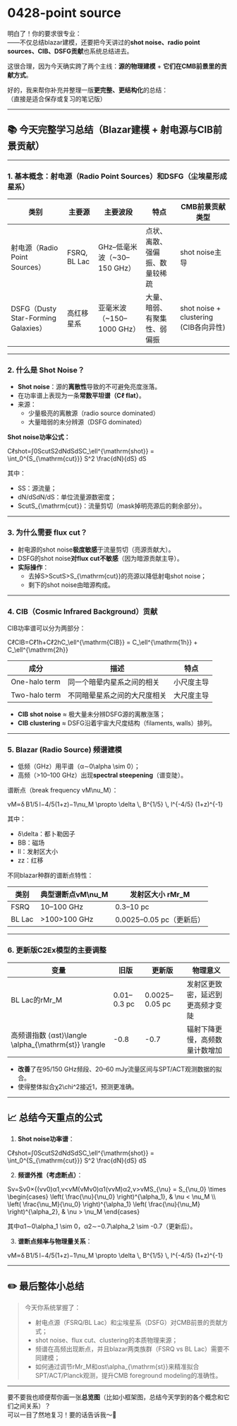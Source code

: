 # 0428-point source

明白了！你的要求很专业：\
——不仅总结blazar建模，还要把今天讲过的**shot noise、radio point sources、CIB、DSFG贡献**也系统总结进去。

这很合理，因为今天确实跨了两个主线：**源的物理建模** + **它们在CMB前景里的贡献方式**。

好的，我来帮你补充并整理一版**更完整、更结构化**的总结：\
（直接是适合保存或复习的笔记版）

***

## 📚 今天完整学习总结（Blazar建模 + 射电源与CIB前景贡献）

***

### 1. 基本概念：射电源（Radio Point Sources）和DSFG（尘埃星形成星系）

| 类别                                | 主要源          | 主要波段                   | 特点              | CMB前景贡献类型                         |
| --------------------------------- | ------------ | ---------------------- | --------------- | --------------------------------- |
| 射电源（Radio Point Sources）          | FSRQ, BL Lac | GHz–低毫米波（\~30–150 GHz） | 点状、离散、强偏振、数量较稀疏 | shot noise主导                      |
| DSFG（Dusty Star-Forming Galaxies） | 高红移星系        | 亚毫米波（\~150–1000 GHz）   | 大量、暗弱、有聚集性、弱偏振  | shot noise + clustering (CIB各向异性) |

***

### 2. 什么是 Shot Noise？

* **Shot noise**：源的**离散性**导致的不可避免亮度涨落。
* 在功率谱上表现为一条**常数平坦谱（Cℓ flat）**。
* 来源：
  * 少量极亮的离散源（radio source dominated）
  * 大量暗弱的未分辨源（DSFG dominated）

**Shot noise功率公式：**

Cℓshot=∫0ScutS2dNdSdSC\_\ell^{\mathrm{shot\}} = \int\_0^{S\_{\mathrm{cut\}}} S^2 \frac{dN}{dS} dS

其中：

* SS：源流量；
* dN/dSdN/dS：单位流量源数密度；
* ScutS\_{\mathrm{cut\}}：流量剪切（mask掉明亮源后的剩余部分）。

***

### 3. 为什么需要 flux cut？

* 射电源的shot noise**极度敏感**于流量剪切（亮源贡献大）。
* DSFG的shot noise**对flux cut不敏感**（因为暗源贡献主导）。
* **实际操作**：
  * 去掉S>ScutS>S\_{\mathrm{cut\}}的亮源以降低射电shot noise；
  * 剩下的shot noise由暗源构成。

***

### 4. CIB（Cosmic Infrared Background）贡献

CIB功率谱可以分为两部分：

CℓCIB=Cℓ1h+Cℓ2hC\_\ell^{\mathrm{CIB\}} = C\_\ell^{\mathrm{1h\}} + C\_\ell^{\mathrm{2h\}}

| 成分            | 描述             | 特点    |
| ------------- | -------------- | ----- |
| One-halo term | 同一个暗晕内星系之间的相关  | 小尺度主导 |
| Two-halo term | 不同暗晕星系之间的大尺度相关 | 大尺度主导 |

* **CIB shot noise** ≈ 极大量未分辨DSFG源的离散涨落；
* **CIB clustering** ≈ DSFG沿着宇宙大尺度结构（filaments, walls）排列。

***

### 5. Blazar (Radio Source) 频谱建模

* 低频（GHz）用平谱（α∼0\alpha \sim 0）；
* 高频（>10–100 GHz）出现**spectral steepening**（谱变陡）。

谱断点（break frequency νM\nu\_M）：

νM∝δ B1/5 l−4/5(1+z)−1\nu\_M \propto \delta \\, B^{1/5} \\, l^{-4/5} (1+z)^{-1}

其中：

* δ\delta：都卜勒因子
* BB：磁场
* ll：发射区大小
* zz：红移

不同blazar种群的谱断点特性：

| 类别     | 典型谱断点νM\nu\_M | 发射区大小 rMr\_M        |
| ------ | ------------- | ------------------- |
| FSRQ   | 10–100 GHz    | 0.3–10 pc           |
| BL Lac | >100>100 GHz  | 0.0025–0.05 pc（更新后） |

***

### 6. 更新版C2Ex模型的主要调整

| 变量                                                | 旧版          | 更新版            | 物理意义             |
| ------------------------------------------------- | ----------- | -------------- | ---------------- |
| BL Lac的rMr\_M                                     | 0.01–0.3 pc | 0.0025–0.05 pc | 发射区更致密，延迟到更高频才变陡 |
| 高频谱指数 ⟨αst⟩\langle \alpha\_{\mathrm{st\}} \rangle | -0.8        | -0.7           | 辐射下降更慢，高频数量计数增加  |

* **改善**了在95/150 GHz频段、20–60 mJy流量区间与SPT/ACT观测数据的拟合。
* 使得整体拟合χ2\chi^2接近1，预测更准确。

***

## 📈 总结今天重点的公式

1. **Shot noise功率谱**：

Cℓshot=∫0ScutS2dNdSdSC\_\ell^{\mathrm{shot\}} = \int\_0^{S\_{\mathrm{cut\}}} S^2 \frac{dN}{dS} dS

2. **频谱外推（考虑断点）**：

Sν=Sν0×{(νν0)α1,ν<νM(νMν0)α1(ννM)α2,ν>νMS\_{\nu} = S\_{\nu\_0} \times \begin{cases} \left( \frac{\nu}{\nu\_0} \right)^{\alpha\_1}, & \nu < \nu\_M \\\ \left( \frac{\nu\_M}{\nu\_0} \right)^{\alpha\_1} \left( \frac{\nu}{\nu\_M} \right)^{\alpha\_2}, & \nu > \nu\_M \end{cases}

其中α1∼0\alpha\_1 \sim 0，α2∼−0.7\alpha\_2 \sim -0.7（更新后）。

3. **谱断点频率与物理量关系**：

νM∝δ B1/5 l−4/5(1+z)−1\nu\_M \propto \delta \\, B^{1/5} \\, l^{-4/5} (1+z)^{-1}

***

## ✏️ 最后整体小总结

> 今天你系统掌握了：
>
> * 射电点源（FSRQ/BL Lac）和尘埃星系（DSFG）对CMB前景的贡献方式；
> * shot noise、flux cut、clustering的本质物理来源；
> * 频谱在高频出现断点，并且blazar两类族群（FSRQ vs BL Lac）需要不同建模；
> * 如何通过调节rMr\_M和αst\alpha\_{\mathrm{st\}}来精准拟合SPT/ACT/Planck观测，提升CMB foreground modeling的准确性。

***

要不要我也顺便帮你画一张**总览图**（比如小框架图，总结今天学到的各个概念和它们之间关系）？\
可以一目了然地复习！要的话告诉我～🌟

